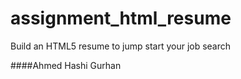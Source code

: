 # assignment_html_resume
Build an HTML5 resume to jump start your job search

####Ahmed Hashi Gurhan